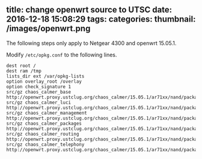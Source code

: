 title: change openwrt source to UTSC
date: 2016-12-18 15:08:29
tags:
categories:
thumbnail: /images/openwrt.png
---

The following steps only apply to Netgear 4300 and openwrt 15.05.1.

Modify `/etc/opkg.conf` to the following lines.

```
dest root /
dest ram /tmp
lists_dir ext /var/opkg-lists
option overlay_root /overlay
option check_signature 1
src/gz chaos_calmer_base http://openwrt.proxy.ustclug.org/chaos_calmer/15.05.1/ar71xx/nand/packages/base
src/gz chaos_calmer_luci http://openwrt.proxy.ustclug.org/chaos_calmer/15.05.1/ar71xx/nand/packages/luci
src/gz chaos_calmer_management http://openwrt.proxy.ustclug.org/chaos_calmer/15.05.1/ar71xx/nand/packages/management
src/gz chaos_calmer_packages http://openwrt.proxy.ustclug.org/chaos_calmer/15.05.1/ar71xx/nand/packages/packages
src/gz chaos_calmer_routing http://openwrt.proxy.ustclug.org/chaos_calmer/15.05.1/ar71xx/nand/packages/routing
src/gz chaos_calmer_telephony http://openwrt.proxy.ustclug.org/chaos_calmer/15.05.1/ar71xx/nand/packages/telephony
```
